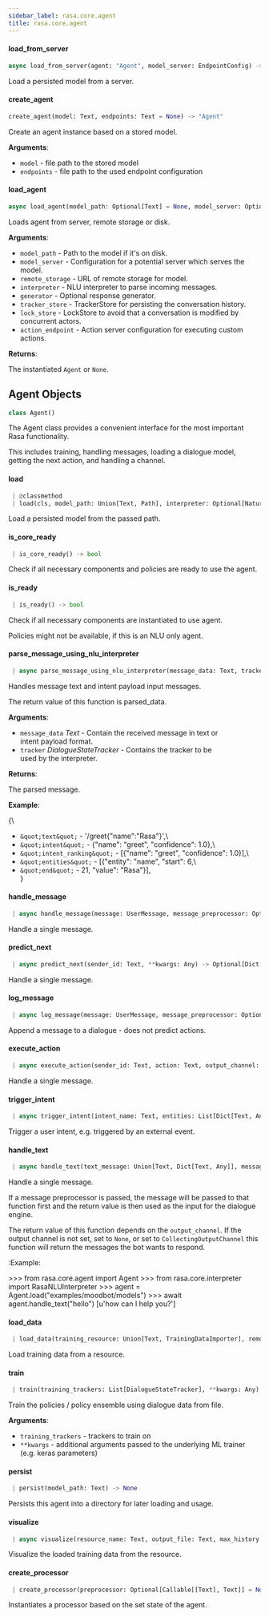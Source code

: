 ```yaml
---
sidebar_label: rasa.core.agent
title: rasa.core.agent
---
```

#### load\_from\_server

```python
async load_from_server(agent: "Agent", model_server: EndpointConfig) -> "Agent"
```

Load a persisted model from a server.

#### create\_agent

```python
create_agent(model: Text, endpoints: Text = None) -> "Agent"
```

Create an agent instance based on a stored model.

**Arguments**:

- `model` - file path to the stored model
- `endpoints` - file path to the used endpoint configuration

#### load\_agent

```python
async load_agent(model_path: Optional[Text] = None, model_server: Optional[EndpointConfig] = None, remote_storage: Optional[Text] = None, interpreter: Optional[NaturalLanguageInterpreter] = None, generator: Union[EndpointConfig, NaturalLanguageGenerator] = None, tracker_store: Optional[TrackerStore] = None, lock_store: Optional[LockStore] = None, action_endpoint: Optional[EndpointConfig] = None) -> Optional["Agent"]
```

Loads agent from server, remote storage or disk.

**Arguments**:

- `model_path` - Path to the model if it&#x27;s on disk.
- `model_server` - Configuration for a potential server which serves the model.
- `remote_storage` - URL of remote storage for model.
- `interpreter` - NLU interpreter to parse incoming messages.
- `generator` - Optional response generator.
- `tracker_store` - TrackerStore for persisting the conversation history.
- `lock_store` - LockStore to avoid that a conversation is modified by concurrent
  actors.
- `action_endpoint` - Action server configuration for executing custom actions.
  

**Returns**:

  The instantiated `Agent` or `None`.

## Agent Objects

```python
class Agent()
```

The Agent class provides a convenient interface for the most important
Rasa functionality.

This includes training, handling messages, loading a dialogue model,
getting the next action, and handling a channel.

#### load

```python
 | @classmethod
 | load(cls, model_path: Union[Text, Path], interpreter: Optional[NaturalLanguageInterpreter] = None, generator: Union[EndpointConfig, NaturalLanguageGenerator] = None, tracker_store: Optional[TrackerStore] = None, lock_store: Optional[LockStore] = None, action_endpoint: Optional[EndpointConfig] = None, model_server: Optional[EndpointConfig] = None, remote_storage: Optional[Text] = None, path_to_model_archive: Optional[Text] = None, new_config: Optional[Dict] = None, finetuning_epoch_fraction: float = 1.0) -> "Agent"
```

Load a persisted model from the passed path.

#### is\_core\_ready

```python
 | is_core_ready() -> bool
```

Check if all necessary components and policies are ready to use the agent.

#### is\_ready

```python
 | is_ready() -> bool
```

Check if all necessary components are instantiated to use agent.

Policies might not be available, if this is an NLU only agent.

#### parse\_message\_using\_nlu\_interpreter

```python
 | async parse_message_using_nlu_interpreter(message_data: Text, tracker: DialogueStateTracker = None) -> Dict[Text, Any]
```

Handles message text and intent payload input messages.

The return value of this function is parsed_data.

**Arguments**:

- `message_data` _Text_ - Contain the received message in text or\
  intent payload format.
- `tracker` _DialogueStateTracker_ - Contains the tracker to be\
  used by the interpreter.
  

**Returns**:

  The parsed message.
  

**Example**:

  
  {\
- `&quot;text&quot;` - &#x27;/greet{&quot;name&quot;:&quot;Rasa&quot;}&#x27;,\
- `&quot;intent&quot;` - {&quot;name&quot;: &quot;greet&quot;, &quot;confidence&quot;: 1.0},\
- `&quot;intent_ranking&quot;` - [{&quot;name&quot;: &quot;greet&quot;, &quot;confidence&quot;: 1.0}],\
- `&quot;entities&quot;` - [{&quot;entity&quot;: &quot;name&quot;, &quot;start&quot;: 6,\
- `&quot;end&quot;` - 21, &quot;value&quot;: &quot;Rasa&quot;}],\
  }

#### handle\_message

```python
 | async handle_message(message: UserMessage, message_preprocessor: Optional[Callable[[Text], Text]] = None, **kwargs: Any, ,) -> Optional[List[Dict[Text, Any]]]
```

Handle a single message.

#### predict\_next

```python
 | async predict_next(sender_id: Text, **kwargs: Any) -> Optional[Dict[Text, Any]]
```

Handle a single message.

#### log\_message

```python
 | async log_message(message: UserMessage, message_preprocessor: Optional[Callable[[Text], Text]] = None, **kwargs: Any, ,) -> DialogueStateTracker
```

Append a message to a dialogue - does not predict actions.

#### execute\_action

```python
 | async execute_action(sender_id: Text, action: Text, output_channel: OutputChannel, policy: Optional[Text], confidence: Optional[float]) -> Optional[DialogueStateTracker]
```

Handle a single message.

#### trigger\_intent

```python
 | async trigger_intent(intent_name: Text, entities: List[Dict[Text, Any]], output_channel: OutputChannel, tracker: DialogueStateTracker) -> None
```

Trigger a user intent, e.g. triggered by an external event.

#### handle\_text

```python
 | async handle_text(text_message: Union[Text, Dict[Text, Any]], message_preprocessor: Optional[Callable[[Text], Text]] = None, output_channel: Optional[OutputChannel] = None, sender_id: Optional[Text] = DEFAULT_SENDER_ID) -> Optional[List[Dict[Text, Any]]]
```

Handle a single message.

If a message preprocessor is passed, the message will be passed to that
function first and the return value is then used as the
input for the dialogue engine.

The return value of this function depends on the ``output_channel``. If
the output channel is not set, set to ``None``, or set
to ``CollectingOutputChannel`` this function will return the messages
the bot wants to respond.

:Example:

&gt;&gt;&gt; from rasa.core.agent import Agent
&gt;&gt;&gt; from rasa.core.interpreter import RasaNLUInterpreter
&gt;&gt;&gt; agent = Agent.load(&quot;examples/moodbot/models&quot;)
&gt;&gt;&gt; await agent.handle_text(&quot;hello&quot;)
[u&#x27;how can I help you?&#x27;]

#### load\_data

```python
 | load_data(training_resource: Union[Text, TrainingDataImporter], remove_duplicates: bool = True, unique_last_num_states: Optional[int] = None, augmentation_factor: int = 50, tracker_limit: Optional[int] = None, use_story_concatenation: bool = True, debug_plots: bool = False, exclusion_percentage: Optional[int] = None) -> List["TrackerWithCachedStates"]
```

Load training data from a resource.

#### train

```python
 | train(training_trackers: List[DialogueStateTracker], **kwargs: Any) -> None
```

Train the policies / policy ensemble using dialogue data from file.

**Arguments**:

- `training_trackers` - trackers to train on
- `**kwargs` - additional arguments passed to the underlying ML
  trainer (e.g. keras parameters)

#### persist

```python
 | persist(model_path: Text) -> None
```

Persists this agent into a directory for later loading and usage.

#### visualize

```python
 | async visualize(resource_name: Text, output_file: Text, max_history: Optional[int] = None, nlu_training_data: Optional[TrainingData] = None, should_merge_nodes: bool = True, fontsize: int = 12) -> None
```

Visualize the loaded training data from the resource.

#### create\_processor

```python
 | create_processor(preprocessor: Optional[Callable[[Text], Text]] = None) -> MessageProcessor
```

Instantiates a processor based on the set state of the agent.

